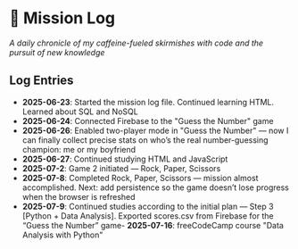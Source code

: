 # 🚀 Mission Log

_A daily chronicle of my caffeine-fueled skirmishes with code and the pursuit of new knowledge_

## Log Entries

- **2025-06-23**: Started the mission log file. Continued learning HTML. Learned about SQL and NoSQL
- **2025-06-24**: Connected Firebase to the "Guess the Number" game
- **2025-06-26**: Enabled two-player mode in "Guess the Number" — now I can finally collect precise stats on who’s the real number-guessing champion: me or my boyfriend
- **2025-06-27**: Continued studying HTML and JavaScript
- **2025-07-2**: Game 2 initiated — Rock, Paper, Scissors
- **2025-07-8**: Completed Rock, Paper, Scissors — mission almost accomplished. Next: add persistence so the game doesn’t lose progress when the browser is refreshed
- **2025-07-9**: Continued studies according to the initial plan — Step 3 [Python + Data Analysis]. Exported scores.csv from Firebase for the “Guess the Number” game- **2025-07-16**: freeCodeCamp course "Data Analysis with Python"